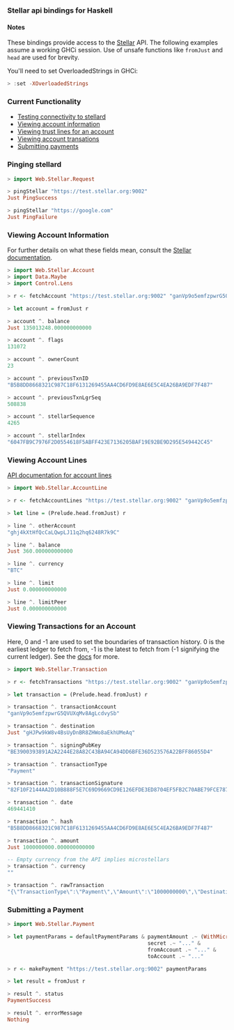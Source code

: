 ### Stellar api bindings for Haskell

#### Notes
These bindings provide access to the [Stellar](https://www.stellar.org/) API. The following examples
assume a working GHCi session. Use of unsafe functions like `fromJust` and `head` are
used for brevity.

You'll need to set OverloadedStrings in GHCi:

```haskell
> :set -XOverloadedStrings
```

### Current Functionality

* [Testing connectivity to stellard](#ping)
* [Viewing account information](#account_info)
* [Viewing trust lines for an account](#account_trust_lines)
* [Viewing account transations](#account_transactions)
* [Submitting payments](#account_make_payment)

<a name="ping"></a>

### Pinging stellard

```haskell
> import Web.Stellar.Request

> pingStellar "https://test.stellar.org:9002"
Just PingSuccess

> pingStellar "https://google.com"
Just PingFailure
```

<a name="account_info"></a>

### Viewing Account Information

For further details on what these fields mean, consult the [Stellar
documentation](https://www.stellar.org/api/#api-account_info).

```haskell
> import Web.Stellar.Account
> import Data.Maybe
> import Control.Lens

> r <- fetchAccount "https://test.stellar.org:9002" "ganVp9o5emfzpwrG5QVUXqMv8AgLcdvySb"

> let account = fromJust r

> account ^. balance
Just 135013248.000000000000

> account ^. flags
131072

> account ^. ownerCount
23

> account ^. previousTxnID 
"B5B8DD8668321C987C18F6131269455AA4CD6FD9E8AE6E5C4EA26BA9EDF7F487"

> account ^. previousTxnLgrSeq 
508838

> account ^. stellarSequence 
4265

> account ^. stellarIndex 
"6047FB9C7976F2D0554618F5ABFF423E7136205BAF19E92BE9D295E549442C45"
```

<a name="account_trust_lines"></a>

### Viewing Account Lines

[API documentation for account lines](https://www.stellar.org/api/#api-account_lines)

```haskell
> import Web.Stellar.AccountLine

> r <- fetchAccountLines "https://test.stellar.org:9002" "ganVp9o5emfzpwrG5QVUXqMv8AgLcdvySb"

> let line = (Prelude.head.fromJust) r

> line ^. otherAccount
"ghj4kXtHfQcCaLQwpLJ11q2hq6248R7k9C"

> line ^. balance
Just 360.000000000000

> line ^. currency
"BTC"

> line ^. limit
Just 0.000000000000

> line ^. limitPeer
Just 0.000000000000
```

<a name="account_transactions"></a>

### Viewing Transactions for an Account

Here, 0 and -1 are used to set the boundaries of transaction history. 0 is the earliest ledger to fetch
from, -1 is the latest to fetch from (-1 signifying the current ledger). See the
[docs](https://www.stellar.org/api/#api-account_tx) for more.


```haskell
> import Web.Stellar.Transaction

> r <- fetchTransactions "https://test.stellar.org:9002" "ganVp9o5emfzpwrG5QVUXqMv8AgLcdvySb" 0 (-1)

> let transaction = (Prelude.head.fromJust) r

> transaction ^. transactionAccount
"ganVp9o5emfzpwrG5QVUXqMv8AgLcdvySb"

> transaction ^. destination
Just "gHJPw9kW8v4BsUyDnBR8ZHWo8aEkhUMeAq"

> transaction ^. signingPubKey
"BE3900393891A2A2244E28A82C43BA94CA94DD6BFE36D523576A22BFF86055D4"

> transaction ^. transactionType
"Payment"

> transaction ^. transactionSignature 
"82F10F2144AA2D10B888F5E7C69D9669CD9E126EFDE3ED8704EF5FB2C70ABE79FCE787B62D8C49001527B08E0655F9A624D5D33A3CA96A8ABAE86353811C5607"

> transaction ^. date
469441410

> transaction ^. hash
"B5B8DD8668321C987C18F6131269455AA4CD6FD9E8AE6E5C4EA26BA9EDF7F487"

> transaction ^. amount
Just 1000000000.000000000000

-- Empty currency from the API implies microstellars
> transaction ^. currency
""

> transaction ^. rawTransaction
"{\"TransactionType\":\"Payment\",\"Amount\":\"1000000000\",\"Destination\":\"gHJPw9kW8v4BsUyDnBR8ZHWo8aEkhUMeAq\",\"Flags\":2147483648,\"hash\":\"B5B8DD8668321C987C18F6131269455AA4CD6FD9E8AE6E5C4EA26BA9EDF7F487\",\"inLedger\":508838,\"TxnSignature\":\"82F10F2144AA2D10B888F5E7C69D9669CD9E126EFDE3ED8704EF5FB2C70ABE79FCE787B62D8C49001527B08E0655F9A624D5D33A3CA96A8ABAE86353811C5607\",\"Fee\":\"10\",\"Account\":\"ganVp9o5emfzpwrG5QVUXqMv8AgLcdvySb\",\"date\":469441410,\"ledger_index\":508838,\"Sequence\":4264,\"SigningPubKey\":\"BE3900393891A2A2244E28A82C43BA94CA94DD6BFE36D523576A22BFF86055D4\"}"
```

<a name="account_make_payment"></a>

### Submitting a Payment

```haskell
> import Web.Stellar.Payment

> let paymentParams = defaultPaymentParams & paymentAmount .~ (WithMicroStellars 1) &
                                             secret .~ "..." &
                                             fromAccount .~ "..." &
                                             toAccount .~ "..."

> r <- makePayment "https://test.stellar.org:9002" paymentParams

> let result = fromJust r

> result ^. status
PaymentSuccess

> result ^. errorMessage
Nothing
